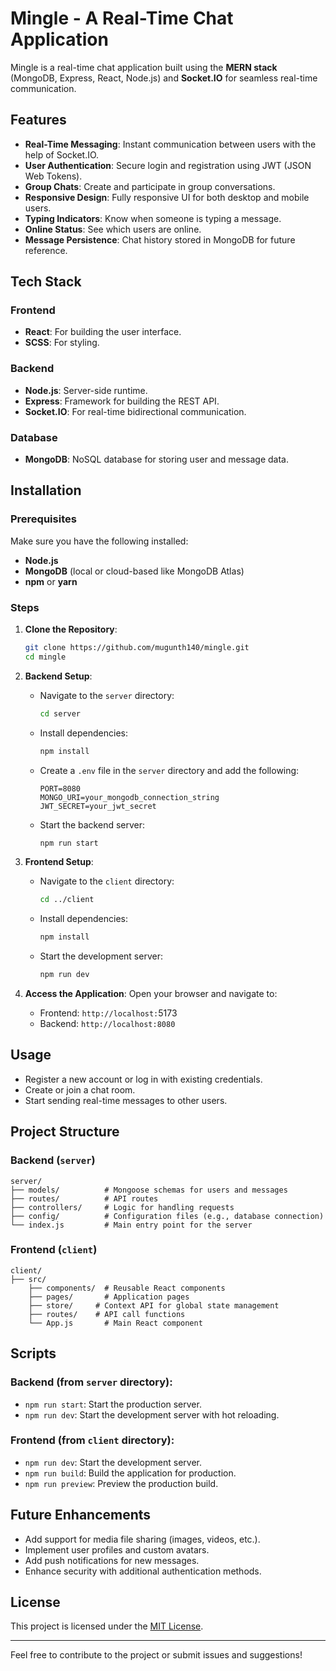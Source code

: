 # Mingle - A Real-Time Chat Application

Mingle is a real-time chat application built using the **MERN stack** (MongoDB, Express, React, Node.js) and **Socket.IO** for seamless real-time communication.

## Features

- **Real-Time Messaging**: Instant communication between users with the help of Socket.IO.
- **User Authentication**: Secure login and registration using JWT (JSON Web Tokens).
- **Group Chats**: Create and participate in group conversations.
- **Responsive Design**: Fully responsive UI for both desktop and mobile users.
- **Typing Indicators**: Know when someone is typing a message.
- **Online Status**: See which users are online.
- **Message Persistence**: Chat history stored in MongoDB for future reference.

## Tech Stack

### Frontend

- **React**: For building the user interface.
- **SCSS**: For styling.

### Backend

- **Node.js**: Server-side runtime.
- **Express**: Framework for building the REST API.
- **Socket.IO**: For real-time bidirectional communication.

### Database

- **MongoDB**: NoSQL database for storing user and message data.

## Installation

### Prerequisites

Make sure you have the following installed:

- **Node.js**
- **MongoDB** (local or cloud-based like MongoDB Atlas)
- **npm** or **yarn**

### Steps

1. **Clone the Repository**:

   ```bash
   git clone https://github.com/mugunth140/mingle.git
   cd mingle
   ```

2. **Backend Setup**:

   - Navigate to the `server` directory:
     ```bash
     cd server
     ```
   - Install dependencies:
     ```bash
     npm install
     ```
   - Create a `.env` file in the `server` directory and add the following:
     ```env
     PORT=8080
     MONGO_URI=your_mongodb_connection_string
     JWT_SECRET=your_jwt_secret
     ```
   - Start the backend server:
     ```bash
     npm run start
     ```

3. **Frontend Setup**:

   - Navigate to the `client` directory:
     ```bash
     cd ../client
     ```
   - Install dependencies:
     ```bash
     npm install
     ```
   - Start the development server:
     ```bash
     npm run dev
     ```

4. **Access the Application**:
   Open your browser and navigate to:

   - Frontend: `http://localhost:`5173
   - Backend: `http://localhost:8080`

## Usage

- Register a new account or log in with existing credentials.
- Create or join a chat room.
- Start sending real-time messages to other users.

## Project Structure

### Backend (`server`)

```
server/
├── models/          # Mongoose schemas for users and messages
├── routes/          # API routes
├── controllers/     # Logic for handling requests
├── config/          # Configuration files (e.g., database connection)
└── index.js         # Main entry point for the server
```

### Frontend (`client`)

```
client/
├── src/
    ├── components/  # Reusable React components
    ├── pages/       # Application pages
    ├── store/     # Context API for global state management
    ├── routes/    # API call functions
    └── App.js       # Main React component
```

## Scripts

### Backend (from `server` directory):

- `npm run start`: Start the production server.
- `npm run dev`: Start the development server with hot reloading.

### Frontend (from `client` directory):

- `npm run dev`: Start the development server.
- `npm run build`: Build the application for production.
- `npm run preview`: Preview the production build.

## Future Enhancements

- Add support for media file sharing (images, videos, etc.).
- Implement user profiles and custom avatars.
- Add push notifications for new messages.
- Enhance security with additional authentication methods.

## License

This project is licensed under the [MIT License](LICENSE).

---

Feel free to contribute to the project or submit issues and suggestions!

